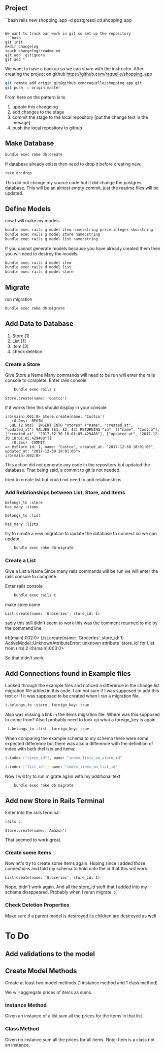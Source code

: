 ## Project

``bash 
rails new shopping_app -d postgresql
cd shopping_app
```

We want to track our work in git so set up the repository
```bash
git init
mkdir changelog
touch changelog/readme.md
git add .gitignore
git add *
```

We want to have a backup so we can share with the instructor.
After creating the project on github 
https://github.com/raquelle/shopping_app
```bash
git remote add origin git@github.com:raquelle/shopping_app.git
git push -u origin master
```
From here on the pattern is to 
1. update this changelog 
2. add changes to the stage
3. commit the stage to the local repository [put the change text in the mesage]
4. push the local repository to github


## Make Database
```bash
bundle exec rake db:create
```
If database already exists then need to drop it before creating new.

```bash
rake db:drop
```
This did not change my source code but it did change the postgres database.
This will be an almost empty commit, just the readme files will be updated.

## Define Models

now I will make my models

```bash
bundle exec rails g model item name:string price:integer sku:string
bundle exec rails g model store name:string
bundle exec rails g model list name:string
```

If you cannot generate models because you have already created them then you will need to destroy the models
```bash
bundle exec rails d model item
bundle exec rails d model list
bundle exec rails d model store
```

## Migrate

run migration

```bash
bundle exec rake db:migrate
```

## Add Data to Database

1. Store [1]
2. List [1]
3. Item [3]
4. check deletion 

### Create a Store 

Give Store a Name
Many commands will need to be run will enter the rails console to complete.
Enter rails console
```bash
    bundle exec rails c
```

```rails
Store.create(name: 'Costco')
```
if it works then this should display in your console
```rails
irb(main):001:0> Store.create(name: 'Costco')
   (0.2ms)  BEGIN
  SQL (2.9ms)  INSERT INTO "stores" ("name", "created_at", "updated_at") VALUES ($1, $2, $3) RETURNING "id"  [["name", "Costco"], ["created_at", "2017-12-30 18:01:05.429408"], ["updated_at", "2017-12-30 18:01:05.429408"]]
   (8.2ms)  COMMIT
=> #<Store id: 1, name: "Costco", created_at: "2017-12-30 18:01:05", updated_at: "2017-12-30 18:01:05">
irb(main):002:0>
```
This action did not generate any code in the repository but updated the database.
That being said, a commit to git is not needed.

tried to create list but could not need to add relationships

### Add Relationships between List, Store, and Items

```app/models/list
belongs_to :store
has_many :items
```

```app/models/item
belongs_to :list
```

```app/models/store
has_many :lists
```
try to create a new migration to update the database to connect so we can update

```bash
    bundle exec rake db:migrate
```



### Create a List
 Give a List a Name 
 Since many rails commands will be run we will enter the rails console to complete.

Enter rails console
```bash
    bundle exec rails c
```
make store name
```rails
List.create(name: 'Groceries', store_id: 1)
```
sadly this still didn't seem to work
this was the comment returned to me by the command line

irb(main):002:0> List.create(name: 'Groceries', store_id: 1)
ActiveModel::UnknownAttributeError: unknown attribute 'store_id' for List.
	from (irb):2
irb(main):003:0>

So that didn't work

## Add Connections found in Example files

Looked through the example files and noticed a difference in the change list migration file added in this code. I am not sure if I was supposed to add this text or if it was supposed to be created when I ran a migration file.

```bash
t.belongs_to :store, foreign_key: true
```

Also was missing a link in the items migration file. Where was this supposed to come from? Also I probably need to look up what a foreign_key is again.

```bash
 t.belongs_to :list, foreign_key: true
```

When comparing the example schema to my schema there were some expected difference but there was also a difference with the definition of index with both thel ists and items:

```bash
t.index ["store_id"], name: "index_lists_on_store_id"
```

```bash
t.index ["list_id"], name: "index_items_on_list_id"
```
Now I will try to run migrate again with my additional text

```bash
    bundle exec rake db:migrate
```
## Add new Store in Rails Terminal

Enter into the rails terminal

```bash
rails c
```
```rails
Store.create(name: 'Amazon')
```

That seemed to work great.

### Create some Items
Now let's try to create some Items again. Hoping since I added those connections and told my schema to hold onto the id that this will work.

```rails
List.create(name: 'Groceries', store_id: 1)
```
Nope, didn't work again. And all the store_id stuff that I added into my schema disappeared. Probably when I reran migrate. :(

### Check Deletion Properties

Make sure if a parent model is destroyed its children are destroyed as well

# To Do

## Add validations to the model

## Create Model Methods

Create at least two model methods (1 instance method and 1 class method) 

We will aggregate prices of items as sums.

### Instance Method
Given an instance of a list sum all the prices for the items in that list.

### Class Method
Given no instance sum all the prices for all items.
Note: Item is a class not an instance.